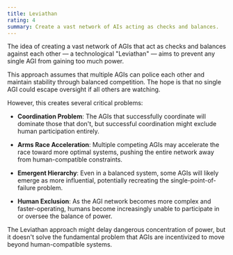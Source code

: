 ```yaml
---
title: Leviathan
rating: 4
summary: Create a vast network of AIs acting as checks and balances.
---
```


The idea of creating a vast network of AGIs that act as checks and balances against each other — a technological "Leviathan" — aims to prevent any single AGI from gaining too much power.

This approach assumes that multiple AGIs can police each other and maintain stability through balanced competition. The hope is that no single AGI could escape oversight if all others are watching.

However, this creates several critical problems:

- **Coordination Problem**: The AGIs that successfully coordinate will dominate those that don't, but successful coordination might exclude human participation entirely.

- **Arms Race Acceleration**: Multiple competing AGIs may accelerate the race toward more optimal systems, pushing the entire network away from human-compatible constraints.

- **Emergent Hierarchy**: Even in a balanced system, some AGIs will likely emerge as more influential, potentially recreating the single-point-of-failure problem.

- **Human Exclusion**: As the AGI network becomes more complex and faster-operating, humans become increasingly unable to participate in or oversee the balance of power.

The Leviathan approach might delay dangerous concentration of power, but it doesn't solve the fundamental problem that AGIs are incentivized to move beyond human-compatible systems.

